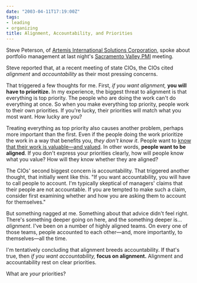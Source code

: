 ```yaml
---
date: "2003-04-11T17:19:00Z"
tags:
- leading
- organizing
title: Alignment, Accountability, and Priorities
---
```


<p> Steve Peterson, of <a href="http://www.aisc.com">Artemis International Solutions Corporation</a>, spoke about portfolio management at last night's <a href="http://www.pmi-svc.org/">Sacramento Valley PMI</a> meeting. </p>
<p> Steve reported that, at a recent meeting of state CIOs, the CIOs cited <em>alignment</em> and <em>accountability</em> as their most pressing concerns. </p>
<p> That triggered a few thoughts for me. First, <em>if you want alignment,</em>
<strong>you will have to prioritize.</strong> In my experience, the biggest threat to alignment is that everything is top priority. The people who are doing the work can't do everything at once. So when you make everything top priority, people work to their own priorities. If you're lucky, their priorities will match what you most want. How lucky are you? </p>
<p> Treating everything as top priority also causes another problem, perhaps more important than the first. Even if the people doing the work prioritize the work in a way that benefits you, <em>they don't know it</em>. People want to <a href="/posts/2003/03/joy_value_and_meaning/">know that their work is valuable—and valued</a>. In other words, <strong>people want to be aligned</strong>. If you don't express your priorities clearly, how will people know what you value? How will they know whether they are aligned? </p>
<p> The CIOs' second biggest concern is accountability. That triggered another thought, that initially went like this. "If you want accountability, you will have to call people to account. I'm typically skeptical of managers' claims that their people are not accountable. If you are tempted to make such a claim, consider first examining whether and how you are asking them to account for themselves." </p>
<p> But something nagged at me. Something about that advice didn't feel right. There's something deeper going on here, and the something deeper is... <em>alignment</em>. I've been on a number of highly aligned teams. On every one of those teams, people accounted to each other—and, more importantly, to themselves—all the time. </p>
<p> I'm tentatively concluding that alignment breeds accountability. If that's true, then <em>if you want accountability,</em>
<strong>focus on alignment.</strong> Alignment and accountability rest on clear priorities. </p>
<p> What are <em>your</em> priorities? </p>
